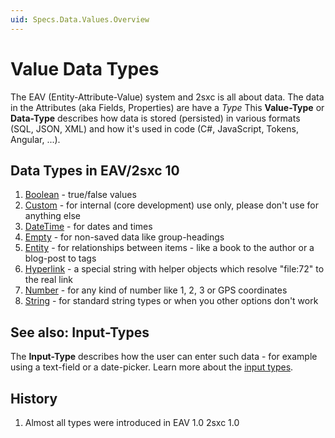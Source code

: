 ```yaml
---
uid: Specs.Data.Values.Overview
---
```

# Value Data Types

The EAV (Entity-Attribute-Value) system and 2sxc is all about data. The data in the Attributes (aka Fields, Properties) are have a _Type_ This **Value-Type** or **Data-Type** describes how data is stored (persisted) in various formats (SQL, JSON, XML) and how it's used in code (C#, JavaScript, Tokens, Angular, ...). 

## Data Types in EAV/2sxc 10

1. [Boolean](xref:Specs.Data.Values.Boolean) - true/false values
1. [Custom](xref:Specs.Data.Values.Custom) - for internal (core development) use only, please don't use for anything else
1. [DateTime](xref:Specs.Data.Values.DateTime) - for dates and times
1. [Empty](xref:Specs.Data.Values.Empty) - for non-saved data like group-headings
1. [Entity](xref:Specs.Data.Values.Entity) - for relationships between items - like a book to the author or a blog-post to tags
1. [Hyperlink](xref:Specs.Data.Values.Hyperlink) - a special string with helper objects which resolve "file:72" to the real link
1. [Number](xref:Specs.Data.Values.Number) - for any kind of number like 1, 2, 3 or GPS coordinates
1. [String](xref:Specs.Data.Values.String) - for standard string types or when you other options don't work

## See also: Input-Types

The **Input-Type** describes how the user can enter such data - for example using a text-field or a date-picker. Learn more about the [input types](xref:Specs.Data.Inputs.All).

## History

1. Almost all types were introduced in EAV 1.0 2sxc 1.0